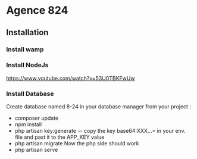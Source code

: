 # Agence 824
## Installation 
### Install wamp
### Install NodeJs
https://www.youtube.com/watch?v=53U0TBKFwUw

### Install Database
Create database named 8-24 in your database manager
from your project :
- composer update
- npm install
- php artisan key:generate
-- copy the key base64:XXX...= in your env. file and past it to the APP_KEY value
- php artisan migrate
Now the php side should work
- php artisan serve 

